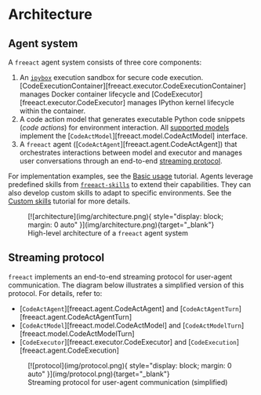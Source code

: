 # Architecture

## Agent system

A `freeact` agent system consists of three core components:

1. An [`ipybox`](https://gradion-ai.github.io/ipybox/) execution sandbox for secure code execution. [CodeExecutionContainer][freeact.executor.CodeExecutionContainer] manages Docker container lifecycle and [CodeExecutor][freeact.executor.CodeExecutor] manages IPython kernel lifecycle within the container.
2. A code action model that generates executable Python code snippets (*code actions*) for environment interaction. All [supported models](index.md#supported-models) implement the [`CodeActModel`][freeact.model.CodeActModel] interface.
3. A `freeact` agent ([`CodeActAgent`][freeact.agent.CodeActAgent]) that orchestrates interactions between model and executor and manages user conversations through an end-to-end [streaming protocol](#streaming-protocol).

For implementation examples, see the [Basic usage](tutorials/basics.md) tutorial. Agents leverage predefined skills from [`freeact-skills`](https://gradion-ai.github.io/freeact-skills/) to extend their capabilities. They can also develop custom skills to adapt to specific environments. See the [Custom skills](skills.md) tutorial for more details.

<figure markdown>
  [![architecture](img/architecture.png){ style="display: block; margin: 0 auto" }](img/architecture.png){target="_blank"}
  <figcaption>High-level architecture of a <code>freeact</code> agent system</figcaption>
</figure>

## Streaming protocol

`freeact` implements an end-to-end streaming protocol for user-agent communication. The diagram below illustrates a simplified version of this protocol. For details, refer to:

- [`CodeActAgent`][freeact.agent.CodeActAgent] and [`CodeActAgentTurn`][freeact.agent.CodeActAgentTurn]
- [`CodeActModel`][freeact.model.CodeActModel] and [`CodeActModelTurn`][freeact.model.CodeActModelTurn]
- [`CodeExecutor`][freeact.executor.CodeExecutor] and [`CodeExecution`][freeact.agent.CodeExecution]

<figure markdown>
  [![protocol](img/protocol.png){ style="display: block; margin: 0 auto" }](img/protocol.png){target="_blank"}
  <figcaption>Streaming protocol for user-agent communication (simplified)</figcaption>
</figure>
